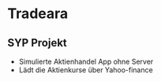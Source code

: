 # Tradeara
## SYP Projekt

- Simulierte Aktienhandel App ohne Server
- Lädt die Aktienkurse über Yahoo-finance
